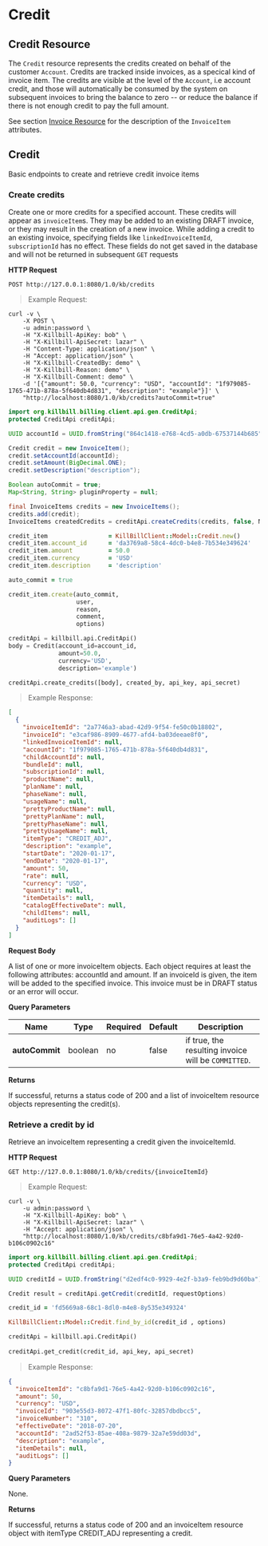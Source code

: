 # Credit

## Credit Resource

The `Credit` resource represents the credits created on behalf of the customer `Account`. Credits are tracked inside invoices, as a specical kind of
invoice item. The credits are visible at the level of the `Account`, i.e account credit, and those will automatically be consumed by the system on
subsequent invoices to bring the balance to zero -- or reduce the balance if there is not enough credit to pay the full amount.

See section [Invoice Resource](invoice.html) for the description of the `InvoiceItem` attributes.


## Credit

Basic endpoints to create and retrieve credit invoice items

### Create credits

Create one or more credits for a specified account. These credits will appear as `invoiceItem`s. They may be added to an existing DRAFT invoice, or they may result in the creation of a new invoice. While adding a credit to an existing invoice, specifying fields like `linkedInvoiceItemId`, `subscriptionId` has no effect. These fields do not get saved in the database and will not be returned in subsequent `GET` requests

**HTTP Request** 

`POST http://127.0.0.1:8080/1.0/kb/credits`

> Example Request:

```shell
curl -v \
    -X POST \
    -u admin:password \
    -H "X-Killbill-ApiKey: bob" \
    -H "X-Killbill-ApiSecret: lazar" \
    -H "Content-Type: application/json" \
    -H "Accept: application/json" \
    -H "X-Killbill-CreatedBy: demo" \
    -H "X-Killbill-Reason: demo" \
    -H "X-Killbill-Comment: demo" \
    -d '[{"amount": 50.0, "currency": "USD", "accountId": "1f979085-1765-471b-878a-5f640db4d831", "description": "example"}]' \
    "http://localhost:8080/1.0/kb/credits?autoCommit=true"
```

```java
import org.killbill.billing.client.api.gen.CreditApi;
protected CreditApi creditApi;

UUID accountId = UUID.fromString("864c1418-e768-4cd5-a0db-67537144b685");

Credit credit = new InvoiceItem();
credit.setAccountId(accountId);
credit.setAmount(BigDecimal.ONE);
credit.setDescription("description");

Boolean autoCommit = true;
Map<String, String> pluginProperty = null;

final InvoiceItems credits = new InvoiceItems();
credits.add(credit);
InvoiceItems createdCredits = creditApi.createCredits(credits, false, NULL_PLUGIN_PROPERTIES, requestOptions);
```

```ruby
credit_item                 = KillBillClient::Model::Credit.new()
credit_item.account_id      = 'da3769a8-58c4-4dc0-b4e8-7b534e349624'
credit_item.amount          = 50.0
credit_item.currency        = 'USD'
credit_item.description     = 'description'

auto_commit = true

credit_item.create(auto_commit, 
                   user,
                   reason,
                   comment,
                   options)
```

```python
creditApi = killbill.api.CreditApi()
body = Credit(account_id=account_id, 
              amount=50.0, 
              currency='USD', 
              description='example')

creditApi.create_credits([body], created_by, api_key, api_secret)
```

> Example Response:

```json
[
  {
    "invoiceItemId": "2a7746a3-abad-42d9-9f54-fe50c0b18802",
    "invoiceId": "e3caf986-8909-4677-afd4-ba03deeae8f0",
    "linkedInvoiceItemId": null,
    "accountId": "1f979085-1765-471b-878a-5f640db4d831",
    "childAccountId": null,
    "bundleId": null,
    "subscriptionId": null,
    "productName": null,
    "planName": null,
    "phaseName": null,
    "usageName": null,
    "prettyProductName": null,
    "prettyPlanName": null,
    "prettyPhaseName": null,
    "prettyUsageName": null,
    "itemType": "CREDIT_ADJ",
    "description": "example",
    "startDate": "2020-01-17",
    "endDate": "2020-01-17",
    "amount": 50,
    "rate": null,
    "currency": "USD",
    "quantity": null,
    "itemDetails": null,
    "catalogEffectiveDate": null,
    "childItems": null,
    "auditLogs": []
  }
]
```


**Request Body**

A list of one or more invoiceItem objects. Each object requires at least the following attributes: accountId and amount. If an invoiceId is given, the item will be added to the specified invoice. This invoice must be in DRAFT status or an error will occur. 

**Query Parameters**

| Name | Type | Required | Default | Description |
| ---- | -----| -------- | ------- | ----------- |
| **autoCommit** | boolean | no | false | if true, the resulting invoice will be `COMMITTED`.|

**Returns**

If successful, returns a status code of 200 and a list of invoiceItem resource objects representing the credit(s).

### Retrieve a credit by id

Retrieve an invoiceItem representing a credit given the invoiceItemId.

**HTTP Request** 

`GET http://127.0.0.1:8080/1.0/kb/credits/{invoiceItemId}`

> Example Request:

```shell
curl -v \
    -u admin:password \
    -H "X-Killbill-ApiKey: bob" \
    -H "X-Killbill-ApiSecret: lazar" \
    -H "Accept: application/json" \
    "http://localhost:8080/1.0/kb/credits/c8bfa9d1-76e5-4a42-92d0-b106c0902c16"	
```

```java
import org.killbill.billing.client.api.gen.CreditApi;
protected CreditApi creditApi;

UUID creditId = UUID.fromString("d2edf4c0-9929-4e2f-b3a9-feb9bd9d60ba");

Credit result = creditApi.getCredit(creditId, requestOptions)
```

```ruby
credit_id = 'fd5669a8-68c1-8dl0-m4e8-8y535e349324'

KillBillClient::Model::Credit.find_by_id(credit_id , options)
```

```python
creditApi = killbill.api.CreditApi()
        
creditApi.get_credit(credit_id, api_key, api_secret)
```
> Example Response:

```json
{
  "invoiceItemId": "c8bfa9d1-76e5-4a42-92d0-b106c0902c16",
  "amount": 50,
  "currency": "USD",
  "invoiceId": "903e55d3-8072-47f1-80fc-32857dbdbcc5",
  "invoiceNumber": "310",
  "effectiveDate": "2018-07-20",
  "accountId": "2ad52f53-85ae-408a-9879-32a7e59dd03d",
  "description": "example",
  "itemDetails": null,
  "auditLogs": []
}
```

**Query Parameters**

None.

**Returns**

If successful, returns a status code of 200 and an invoiceItem resource object with itemType CREDIT_ADJ representing a credit.
